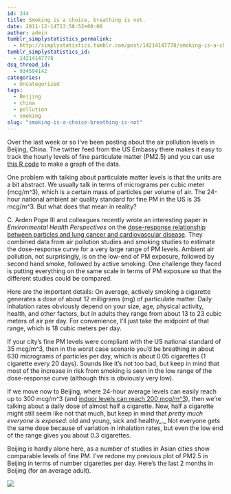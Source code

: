 ```yaml
---
id: 344
title: Smoking is a choice, breathing is not.
date: 2011-12-14T13:58:52+00:00
author: admin
tumblr_simplystatistics_permalink:
  - http://simplystatistics.tumblr.com/post/14214147778/smoking-is-a-choice-breathing-is-not
tumblr_simplystatistics_id:
  - 14214147778
dsq_thread_id:
  - 934594142
categories:
  - Uncategorized
tags:
  - Beijing
  - china
  - pollution
  - smoking
slug: "smoking-is-a-choice-breathing-is-not"
---
```

Over the last week or so I&#8217;ve been posting about the air pollution levels in Beijing, China. The twitter feed from the US Embassy there makes it easy to track the hourly levels of fine particulate matter (PM2.5) and you can use <a href="http://www.biostat.jhsph.edu/~rpeng/makeBeijingAirGraph.R" target="_blank">this R code</a> to make a graph of the data.

One problem with talking about particulate matter levels is that the units are a bit abstract. We usually talk in terms of micrograms per cubic meter (mcg/m^3), which is a certain mass of particles per volume of air. The 24-hour national ambient air quality standard for fine PM in the US is 35 mcg/m^3. But what does that mean in reality?

C. Arden Pope III and colleagues recently wrote an interesting paper in _Environmental Health Perspectives_ on the <a href="http://www.ncbi.nlm.nih.gov/pubmed/21768054" target="_blank">dose-response relationship between particles and lung cancer and cardiovascular disease</a>. They combined data from air pollution studies and smoking studies to estimate the dose-response curve for a very large range of PM levels. Ambient air pollution, not surprisingly, is on the low-end of PM exposure, followed by second hand smoke, followed by active smoking. One challenge they faced is putting everything on the same scale in terms of PM exposure so that the different studies could be compared.

Here are the important details: On average, actively smoking a cigarette generates a dose of about 12 milligrams (mg) of particulate matter. Daily inhalation rates obviously depend on your size, age, physical activity, health, and other factors, but in adults they range from about 13 to 23 cubic meters of air per day. For convenience, I&#8217;ll just take the midpoint of that range, which is 18 cubic meters per day.

If your city&#8217;s fine PM levels were compliant with the US national standard of 35 mcg/m^3, then in the worst case scenario you&#8217;d be breathing in about 630 micrograms of particles per day, which is about 0.05 cigarettes (1 cigarette every 20 days). Sounds like it&#8217;s not too bad, but keep in mind that most of the increase in risk from smoking is seen in the low range of the dose-response curve (although this is obviously very low).

If we move now to Beijing, where 24-hour average levels can easily reach up to 300 mcg/m^3 (and <a href="http://www.npr.org/2011/12/07/143214875/clean-air-a-luxury-in-beijings-pollution-zone" target="_blank">indoor levels can reach 200 mcg/m^3</a>), then we&#8217;re talking about a daily dose of almost half a cigarette. Now, half a cigarette might still seem like not that much, but keep in mind that _pretty much everyone is exposed_: old and young, sick and healthy_._ Not everyone gets the same dose because of variation in inhalation rates, but even the low end of the range gives you about 0.3 cigarettes. 

Beijing is hardly alone here, as a number of studies in Asian cities show comparable levels of fine PM. I&#8217;ve redone my previous plot of PM2.5 in Beijing in terms of number cigarettes per day. Here&#8217;s the last 2 months in Beijing (for an average adult).

![](http://media.tumblr.com/tumblr_lw59ogIhq81r08wvg.png)
